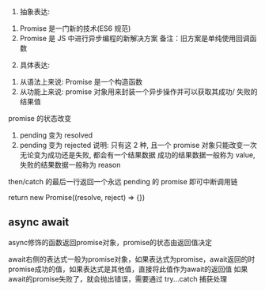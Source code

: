 1. 抽象表达:
1) Promise 是一门新的技术(ES6 规范)
2) Promise 是 JS 中进行异步编程的新解决方案
备注：旧方案是单纯使用回调函数
2. 具体表达:
1) 从语法上来说: Promise 是一个构造函数
2) 从功能上来说: promise 对象用来封装一个异步操作并可以获取其成功/
失败的结果值

 promise  的状态改变
1. pending 变为 resolved
2. pending 变为 rejected
说明: 只有这 2 种, 且一个 promise 对象只能改变一次
无论变为成功还是失败, 都会有一个结果数据
成功的结果数据一般称为 value, 失败的结果数据一般称为 reason

 then/catch 的最后一行返回一个永远 pending 的 promise 即可中断调用链

 return new Promise((resolve, reject) => {})


 ## async await
 async修饰的函数返回promise对象，promise的状态由返回值决定

 await右侧的表达式一般为promise对象，如果表达式为promise，await返回的时promise成功的值，如果表达式是其他值，直接将此值作为await的返回值
 如果await的promise失败了，就会抛出错误，需要通过 try...catch 捕获处理